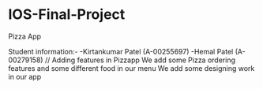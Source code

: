 # IOS-Final-Project
Pizza App

Student information:-
-Kirtankumar Patel (A-00255697)
-Hemal Patel (A-00279158)
//
Adding features in Pizzapp
We add some Pizza ordering features and some different food in our menu
We add some designing work in our app
